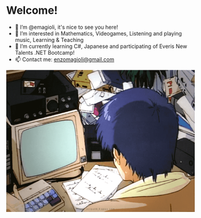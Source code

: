# Welcome!

- 👋 I’m @emagioli, it's nice to see you here!
- 👀 I’m interested in Mathematics, Videogames, Listening and playing music, Learning & Teaching
- 🌱 I’m currently learning C#, Japanese and participating of Everis New Talents .NET Bootcamp! 
- 📫 Contact me: enzomagioli@gmail.com
<!---
 - 💞️ I’m looking to collaborate on ... 
--->


![coding gif](Assets/retrocoding.gif)

<!---
emagioli/emagioli is a ✨ special ✨ repository because its `README.md` (this file) appears on your GitHub profile.
You can click the Preview link to take a look at your changes.
--->
